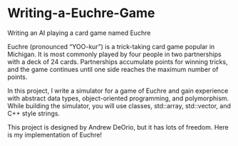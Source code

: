 # Writing-a-Euchre-Game

Writing an AI playing a card game named Euchre

Euchre (pronounced “YOO-kur”) is a trick-taking card game popular in Michigan. It is most commonly played by four people in two partnerships with a deck of 24 cards. Partnerships accumulate points for winning tricks, and the game continues until one side reaches the maximum number of points.

In this project, I write a simulator for a game of Euchre and gain experience with abstract data types, object-oriented programming, and polymorphism. While building the simulator, you will use classes, std::array, std::vector, and C++ style strings.

This project is designed by Andrew DeOrio, but it has lots of freedom. Here is my implementation of Euchre!

